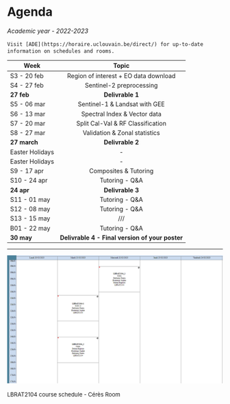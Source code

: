 # Agenda

*Academic year - 2022-2023*

```{note}
Visit [ADE](https://horaire.uclouvain.be/direct/) for up-to-date information on schedules and rooms.
```

| Week        |      Topic      |
|-------------|:---------------:|
| S3 - 20 feb | Region of interest + EO data download |
| S4 - 27 feb | Sentinel-2 preprocessing  |
| **27 feb** | **Delivrable 1**  |
| S5 - 06 mar | Sentinel-1 & Landsat with GEE  |
| S6 - 13 mar | Spectral Index & Vector data|
| S7 - 20 mar | Split Cal-Val & RF Classification  |
| S8 - 27 mar | Validation & Zonal statistics  |
| **27 march** | **Delivrable 2**  |
| Easter Holidays |  -  |
| Easter Holidays |  -  |
| S9 - 17 apr  | Composites & Tutoring |
| S10 - 24 apr |  Tutoring - Q&A  |
| **24 apr** | **Delivrable 3**  |
| S11 - 01 may | Tutoring - Q&A |
| S12 - 08 may | Tutoring - Q&A |
| S13 - 15 may | /// |
| B01 - 22 may | Tutoring - Q&A |
| **30 may** | **Delivrable 4 - Final version of your poster**  |

---

![Agenda](agenda_lbrat2104.png)

<font size="2">LBRAT2104 course schedule - Cérès Room </font>